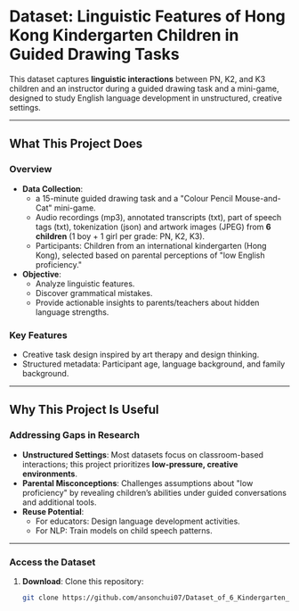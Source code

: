 # Dataset: Linguistic Features of Hong Kong Kindergarten Children in Guided Drawing Tasks

This dataset captures **linguistic interactions** between PN, K2, and K3 children and an instructor during a guided drawing task and a mini-game, designed to study English language development in unstructured, creative settings. 

---

##  What This Project Does

### Overview
- **Data Collection**: 
  - a 15-minute guided drawing task and a "Colour Pencil Mouse-and-Cat" mini-game.
  - Audio recordings (mp3), annotated transcripts (txt), part of speech tags (txt), tokenization (json) and artwork images (JPEG) from **6 children** (1 boy + 1 girl per grade: PN, K2, K3).
  - Participants: Children from an international kindergarten (Hong Kong), selected based on parental perceptions of "low English proficiency."
- **Objective**: 
  - Analyze linguistic features.
  - Discover grammatical mistakes.
  - Provide actionable insights to parents/teachers about hidden language strengths.

### Key Features
-  Creative task design inspired by art therapy and design thinking.
-  Structured metadata: Participant age, language background, and family background.

---

## Why This Project Is Useful

### Addressing Gaps in Research
- **Unstructured Settings**: Most datasets focus on classroom-based interactions; this project prioritizes **low-pressure, creative environments**.
- **Parental Misconceptions**: Challenges assumptions about "low proficiency" by revealing children’s abilities under guided conversations and additional tools.
- **Reuse Potential**: 
  - For educators: Design language development activities.
  - For NLP: Train models on child speech patterns.

---

### Access the Dataset
1. **Download**: Clone this repository:
   ```bash
   git clone https://github.com/ansonchui07/Dataset_of_6_Kindergarten_Students.git
